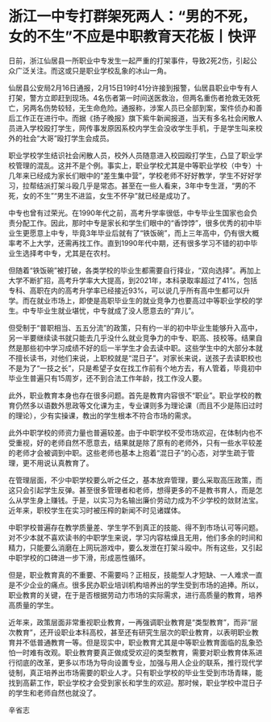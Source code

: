 # 浙江一中专打群架死两人：“男的不死，女的不生”不应是中职教育天花板丨快评

日前，浙江仙居县一所职业中专发生一起严重的打架事件，导致2死2伤，引起公众广泛关注。而这或只是职业学校乱象的冰山一角。

仙居县公安局2月16日通报，2月15日19时41分许接到报警，仙居县职业中专有人打架，警方立即赶到现场。4名伤者第一时间送医救治，但两名重伤者抢救无效死亡，另两名伤势较轻，无生命危险。通报称，涉案人员已全部到案，案件侦办和善后工作正在进行中。而据《扬子晚报》旗下紫牛新闻报道，当天有多名社会闲散人员进入学校殴打学生，网传事发原因系校内学生会没收学生手机，于是学生叫来校外的社会“大哥”殴打学生会成员。

职业学校学生结识社会闲散人员，校外人员随意进入校园殴打学生，凸显了职业学校管理的混乱。这并不是个例。事实上，职业学校尤其是中等职业学校（中专）十几年来已经成为家长们眼中的“差生集中营”，学校老师不好好教学，学生不好好学习，拉帮结派打架斗殴几乎是常态。甚至在一些人看来，3年中专生涯，“男的不死，女的不生”“男生不进监，女生不怀孕”就已经是成功了。

中专也曾有过荣光。在1990年代之前，高考升学率很低，中专毕业生国家也会负责分配工作。因此，那时中专是家长和学生们眼中的“香饽饽”，很多优秀的初中毕业生更愿意上中专，毕竟3年毕业后就有了“铁饭碗”，而上三年高中，仍有很大概率考不上大学，还需再找工作。直到1990年代中期，还有很多学习不错的初中毕业生选择考中专，尤其是在农村。

但随着“铁饭碗”被打破，各类学校的毕业生都需要自行择业，“双向选择”。再加上大学不断扩招，高考升学率大大提高，到2021年，本科录取率超过了41%，包括专科、高职在内的高考升学率已经接近93%，可以说几乎所有高中生都可以升学。而在就业市场上，即使是高职毕业生的就业竞争力也要高过中等职业学校的学生。中专毕业生就业堪忧，中专就成了没人愿意去的“弃儿”。

但受制于“普职相当、五五分流”的政策，只有约一半的初中毕业生能够升入高中，另一半要继续读书就只能去几乎没什么就业竞争力的中专、职高、技校等。结果自然是那些初中学习成绩不好的后一半学生才会去读中职。这些学生中的大部分本就不擅长读书，对他们来说，上职校就是“混日子”。对家长来说，送孩子去读职校也不是为了“一技之长”，只是希望子女在找工作前有个地方去，有人管着，毕竟初中毕业生普遍只有15周岁，还不到合法工作年龄，找工作没人要。

此外，职业教育本身也存在很多问题。首先是教育内容很不“职业”。职业学校的教育仍然多以语数外思政等文化课为主，专业课则多为理论课（而且不少是陈旧过时的理论），少有实操课，教出的学生根本不符合市场的需求。

此外中职学校的师资力量也普遍较差。由于中职学校不受市场欢迎，在体制内也不受重视，好的老师自然不愿意去，结果就是除了原有的老师外，只有一些水平较差的老师才会被调到中职。这些老师也基本上抱着“混日子”的心态，对学生疏于管理，更不用说认真教育了。

在管理层面，不少中职学校要么听之任之，基本放弃管理，要么采取高压政策，而这只会引起学生反弹。甚至很多管理者和老师，想得更多的不是教书育人，而是怎么从学生身上赚钱。于是，以实习为名输出廉价劳动力成为不少学校的敛财法宝。近年来，职校学生在实习时被压榨的新闻不时见诸媒体。

中职学校普遍存在教学质量差、学生学不到真正的技能、得不到市场认可等问题。对不少本就不喜欢读书的中职学生来说，学习内容枯燥且无用，他们多余的时间和精力，只能要么消磨在上网玩游戏中，要么发泄在打架斗殴中。所有这些，又引起中职学校的口碑进一步下滑，形成恶性循环。

但是，职业教育真的不重要、不需要吗？正相反，技能型人才短缺、一人难求一直是不少企业的痛点。很多民办职业培训机构培养出的学生受到市场的追捧。所以，职业教育的关键，在于是否根据劳动力市场的实际需求，进行高质量的教育，培养高质量的学生。

近年来，政策层面非常重视职业教育，一再强调职业教育是“类型教育”，而非“层次教育”，还开设职业本科高校，甚至还有研究生层次的职业教育，以表明职业教育并不低普通教育一等。但是现实中，职业教育尤其是中等职业教育面临的乱象恐怕一时难有改观。职业教育要真正做成受欢迎的类型教育，需要对职业教育体系进行彻底的改革，更多以市场为导向设置专业，加强与用人企业的联系，推行现代学徒制，真正培养出市场需要的职业人才。只有职业学校的毕业生受到市场青睐，能找到高薪工作，职业学校才会受到家长和学生的欢迎。那时候，职业学校中混日子的学生和老师自然也就没了。

辛省志

